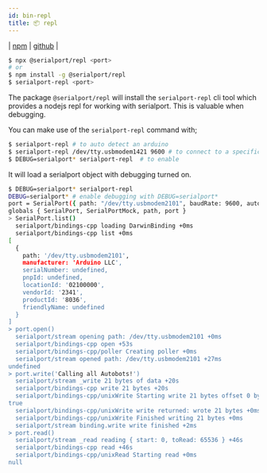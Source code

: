 ```yaml
---
id: bin-repl
title: 📦 repl
---
```

| [npm](https://www.npmjs.com/package/@serialport/repl) | [github](https://github.com/serialport/node-serialport/tree/master/packages/repl) |

```bash
$ npx @serialport/repl <port>
# or
$ npm install -g @serialport/repl
$ serialport-repl <port>
```

The package `@serialport/repl` will install the `serialport-repl` cli tool which provides a nodejs repl for working with serialport. This is valuable when debugging.

You can make use of the `serialport-repl` command with;

```bash
$ serialport-repl # to auto detect an arduino
$ serialport-repl /dev/tty.usbmodem1421 9600 # to connect to a specific port and baud rate
$ DEBUG=serialport* serialport-repl  # to enable
```

It will load a serialport object with debugging turned on.

```bash
$ DEBUG=serialport* serialport-repl
DEBUG=serialport* # enable debugging with DEBUG=serialport*
port = SerialPort({ path: "/dev/tty.usbmodem2101", baudRate: 9600, autoOpen: false })
globals { SerialPort, SerialPortMock, path, port }
> SerialPort.list()
  serialport/bindings-cpp loading DarwinBinding +0ms
  serialport/bindings-cpp list +0ms
[
  {
    path: '/dev/tty.usbmodem2101',
    manufacturer: 'Arduino LLC',
    serialNumber: undefined,
    pnpId: undefined,
    locationId: '02100000',
    vendorId: '2341',
    productId: '8036',
    friendlyName: undefined
  }
]
> port.open()
  serialport/stream opening path: /dev/tty.usbmodem2101 +0ms
  serialport/bindings-cpp open +53s
  serialport/bindings-cpp/poller Creating poller +0ms
  serialport/stream opened path: /dev/tty.usbmodem2101 +27ms
undefined
> port.write('Calling all Autobots!')
  serialport/stream _write 21 bytes of data +20s
  serialport/bindings-cpp write 21 bytes +20s
  serialport/bindings-cpp/unixWrite Starting write 21 bytes offset 0 bytesToWrite 21 +0ms
true
  serialport/bindings-cpp/unixWrite write returned: wrote 21 bytes +0ms
  serialport/bindings-cpp/unixWrite Finished writing 21 bytes +0ms
  serialport/stream binding.write write finished +2ms
> port.read()
  serialport/stream _read reading { start: 0, toRead: 65536 } +46s
  serialport/bindings-cpp read +46s
  serialport/bindings-cpp/unixRead Starting read +0ms
null
```
